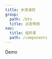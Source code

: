 ```yaml
---
title: 水涟波纹
group:
  path: /btn
  title: 点击特效
nav:
  title: 组件库
  path: /components
---
```


Demo

<code src="./demo.tsx" />
